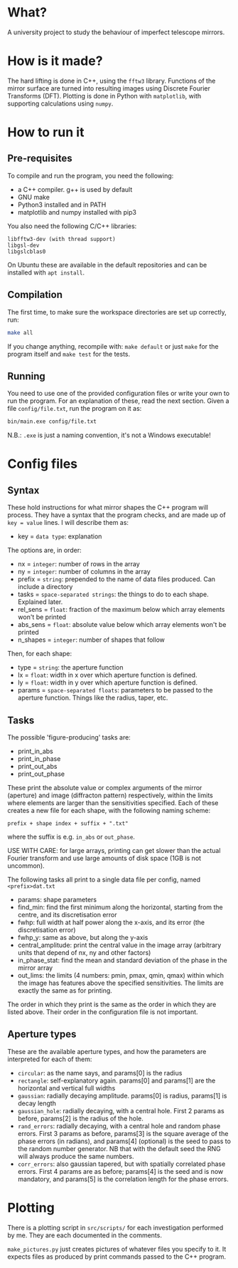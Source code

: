 # What?

A university project to study the behaviour of imperfect telescope mirrors.

# How is it made?

The hard lifting is done in C++, using the `fftw3` library. Functions of the mirror surface are turned into resulting images using Discrete Fourier Transforms (DFT). Plotting is done in Python with `matplotlib`, with supporting calculations using `numpy`.

# How to run it

## Pre-requisites

To compile and run the program, you need the following:

* a C++ compiler. g++ is used by default
* GNU make
* Python3 installed and in PATH
* matplotlib and numpy installed with pip3

You also need the following C/C++ libraries:

```text
libfftw3-dev (with thread support)
libgsl-dev
libgslcblas0
```

On Ubuntu these are available in the default repositories and can be installed with `apt install`.

## Compilation

The first time, to make sure the workspace directories are set up correctly, run:

```bash
make all
```

If you change anything, recompile with: `make default` or just `make` for the program itself and `make test` for the tests.

## Running

You need to use one of the provided configuration files or write your own to run the program. For an explanation of these, read the next section. Given a file `config/file.txt`, run the program on it as:

```bash
bin/main.exe config/file.txt
```

N.B.: `.exe` is just a naming convention, it's not a Windows executable!

# Config files

## Syntax

These hold instructions for what mirror shapes the C++ program will process. They have a syntax that the program checks, and are made up of `key = value` lines. I will describe them as:

* key = `data type`: explanation

The options are, in order:

* nx = `integer`: number of rows in the array
* ny = `integer`: number of columns in the array
* prefix = `string`: prepended to the name of data files produced. Can include a directory
* tasks = `space-separated strings`: the things to do to each shape. Explained later.
* rel_sens = `float`: fraction of the maximum below which array elements won't be printed
* abs_sens = `float`: absolute value below which array elements won't be printed
* n_shapes = `integer`: number of shapes that follow

Then, for each shape:

* type = `string`: the aperture function
* lx = `float`: width in x over which aperture function is defined.
* ly = `float`: width in y over which aperture function is defined.
* params = `space-separated floats`: parameters to be passed to the aperture function. Things like the radius, taper, etc.

## Tasks

The possible 'figure-producing' tasks are:

* print_in_abs
* print_in_phase
* print_out_abs
* print_out_phase

These print the absolute value or complex arguments of the mirror (aperture) and image (diffracton pattern) respectively, within the limits where elements are larger than the sensitivities specified. Each of these creates a new file for each shape, with the following naming scheme:

```text
prefix + shape index + suffix + ".txt"
```

where the suffix is e.g. `in_abs` or `out_phase`.

USE WITH CARE: for large arrays, printing can get slower than the actual Fourier transform and use large amounts of disk space (1GB is not uncommon).

The following tasks all print to a single data file per config, named `<prefix>dat.txt`

* params: shape parameters
* find_min: find the first minimum along the horizontal, starting from the centre, and its discretisation error
* fwhp: full width at half power along the x-axis, and its error (the discretisation error)
* fwhp_y: same as above, but along the y-axis
* central_amplitude: print the central value in the image array (arbitrary units that depend of nx, ny and other factors)
* in_phase_stat: find the mean and standard deviation of the phase in the mirror array
* out_lims: the limits (4 numbers: pmin, pmax, qmin, qmax) within which the image has features above the specified sensitivities. The limits are exactly the same as for printing.

The order in which they print is the same as the order in which they are listed above. Their order in the configuration file is not important.

## Aperture types

These are the available aperture types, and how the parameters are interpreted for each of them:

* `circular`: as the name says, and params[0] is the radius
* `rectangle`: self-explanatory again. params[0] and params[1] are the horizontal and vertical full widths
* `gaussian`: radially decaying amplitude. params[0] is radius, params[1] is decay length
* `gaussian_hole`: radially decaying, with a central hole. First 2 params as before, params[2] is the radius of the hole.
* `rand_errors`: radially decaying, with a central hole and random phase errors. First 3 params as before, params[3] is the square average of the phase errors (in radians), and params[4] (optional) is the seed to pass to the random number generator. NB that with the default seed the RNG will always produce the same numbers.
* `corr_errors`: also gaussian tapered, but with spatially correlated phase errors. First 4 params are as before; params[4] is the seed and is now mandatory, and params[5] is the correlation length for the phase errors.

# Plotting

There is a plotting script in `src/scripts/` for each investigation performed by me. They are each documented in the comments.

`make_pictures.py` just creates pictures of whatever files you specify to it. It expects files as produced by print commands passed to the C++ program.